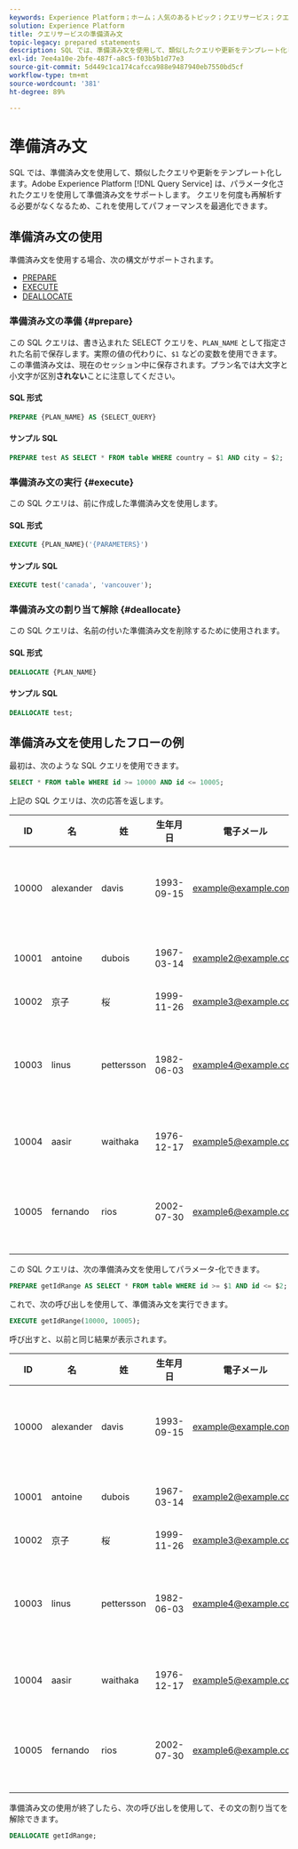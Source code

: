 ```yaml
---
keywords: Experience Platform；ホーム；人気のあるトピック；クエリサービス；クエリサービス；準備済み文；準備済み；SQL;
solution: Experience Platform
title: クエリサービスの準備済み文
topic-legacy: prepared statements
description: SQL では、準備済み文を使用して、類似したクエリや更新をテンプレート化します。 Adobe Experience Platform クエリサービスは、パラメーター化されたクエリを使用して準備済み文をサポートします。
exl-id: 7ee4a10e-2bfe-487f-a8c5-f03b5b1d77e3
source-git-commit: 5d449c1ca174cafcca988e9487940eb7550bd5cf
workflow-type: tm+mt
source-wordcount: '381'
ht-degree: 89%

---
```


# 準備済み文

SQL では、準備済み文を使用して、類似したクエリや更新をテンプレート化します。Adobe Experience Platform [!DNL Query Service] は、パラメータ化されたクエリを使用して準備済み文をサポートします。 クエリを何度も再解析する必要がなくなるため、これを使用してパフォーマンスを最適化できます。

## 準備済み文の使用

準備済み文を使用する場合、次の構文がサポートされます。

- [PREPARE](#prepare)
- [EXECUTE](#execute)
- [DEALLOCATE](#deallocate)

### 準備済み文の準備 {#prepare}

この SQL クエリは、書き込まれた SELECT クエリを、`PLAN_NAME` として指定された名前で保存します。実際の値の代わりに、`$1` などの変数を使用できます。この準備済み文は、現在のセッション中に保存されます。プラン名では大文字と小文字が区別&#x200B;**されない**&#x200B;ことに注意してください。

#### SQL 形式

```sql
PREPARE {PLAN_NAME} AS {SELECT_QUERY}
```

#### サンプル SQL

```sql
PREPARE test AS SELECT * FROM table WHERE country = $1 AND city = $2;
```

### 準備済み文の実行 {#execute}

この SQL クエリは、前に作成した準備済み文を使用します。

#### SQL 形式

```sql
EXECUTE {PLAN_NAME}('{PARAMETERS}')
```

#### サンプル SQL

```sql
EXECUTE test('canada', 'vancouver');
```

### 準備済み文の割り当て解除 {#deallocate}

この SQL クエリは、名前の付いた準備済み文を削除するために使用されます。

#### SQL 形式

```sql
DEALLOCATE {PLAN_NAME}
```

#### サンプル SQL

```sql
DEALLOCATE test;
```

## 準備済み文を使用したフローの例

最初は、次のような SQL クエリを使用できます。

```sql
SELECT * FROM table WHERE id >= 10000 AND id <= 10005;
```

上記の SQL クエリは、次の応答を返します。

| ID | 名 | 姓 | 生年月日 | 電子メール | 都市 | 国 |
|--- | --------- | -------- | --------- | ----- | ------- | ---- |
| 10000 | alexander | davis | 1993-09-15 | example@example.com | バンクーバー | カナダ |
| 10001 | antoine | dubois | 1967-03-14 | example2@example.com | パリ | フランス |
| 10002 | 京子 | 桜 | 1999-11-26 | example3@example.com | 東京 | 日本 |
| 10003 | linus | pettersson | 1982-06-03 | example4@example.com | ストックホルム | スウェーデン |
| 10004 | aasir | waithaka | 1976-12-17 | example5@example.com | ナイロビ | ケニア |
| 10005 | fernando | rios | 2002-07-30 | example6@example.com | サンティアゴ | チリ |

この SQL クエリは、次の準備済み文を使用してパラメータ-化できます。

```sql
PREPARE getIdRange AS SELECT * FROM table WHERE id >= $1 AND id <= $2; 
```

これで、次の呼び出しを使用して、準備済み文を実行できます。

```sql
EXECUTE getIdRange(10000, 10005);
```

呼び出すと、以前と同じ結果が表示されます。

| ID | 名 | 姓 | 生年月日 | 電子メール | 都市 | 国 |
|--- | --------- | -------- | --------- | ----- | ------- | ---- |
| 10000 | alexander | davis | 1993-09-15 | example@example.com | バンクーバー | カナダ |
| 10001 | antoine | dubois | 1967-03-14 | example2@example.com | パリ | フランス |
| 10002 | 京子 | 桜 | 1999-11-26 | example3@example.com | 東京 | 日本 |
| 10003 | linus | pettersson | 1982-06-03 | example4@example.com | ストックホルム | スウェーデン |
| 10004 | aasir | waithaka | 1976-12-17 | example5@example.com | ナイロビ | ケニア |
| 10005 | fernando | rios | 2002-07-30 | example6@example.com | サンティアゴ | チリ |

準備済み文の使用が終了したら、次の呼び出しを使用して、その文の割り当てを解除できます。

```sql
DEALLOCATE getIdRange;
```
